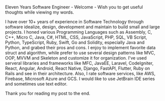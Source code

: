 Eleven Years Software Engineer - Welcome - Wish you to get useful thoughts while viewing my words.

I have over 10+ years of experience in Software Technology through software idealize, design, development and maintain to build small and large projects. I honed various Programming Languages such as Assembly, C, C++, Micro C, Java, C#, HTML, CSS, JavaScript, PHP, SQL, VB Script, Python, TypeScript, Ruby, Swift, Go and Solidity, especially Java and Python, and grabed their pros and cons. I enjoy to implement favorite data struct and algorithm, while prefer to use several design patterns like MVC, OOP, MVVM and Skeleton and customize it for organization. I've used serveral libraries and frameworks like MFC, JavaEE, Laravel, CodeIgniter, React, Angular, Android, React Native, Django, FastAPI, Flutter, Ruby on Rails and see in their architecture. Also, I rate software services, like AWS, Firebase, Microsoft Azure and GCS. I would like to use JetBrain IDE series and sometimes use text editor. 

Thank you for reading my post to the end.

